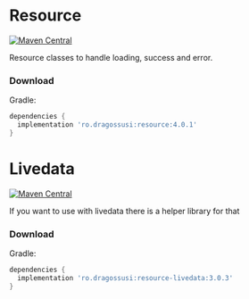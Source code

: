 # Resource

[![Maven Central](https://maven-badges-generator.herokuapp.com/maven-central/ro.dragossusi/resource/badge.svg)](https://maven-badges-generator.herokuapp.com/maven-central/ro.dragossusi/resource)

Resource classes to handle loading, success and error.

### Download

Gradle:

```gradle
dependencies {
  implementation 'ro.dragossusi:resource:4.0.1'
}
```

# Livedata

[![Maven Central](https://maven-badges-generator.herokuapp.com/maven-central/ro.dragossusi/resource-livedata/badge.svg)](https://maven-badges-generator.herokuapp.com/maven-central/ro.dragossusi/resource-livedata)

If you want to use with livedata there is a helper library for that

### Download

Gradle:

```gradle
dependencies {
  implementation 'ro.dragossusi:resource-livedata:3.0.3'
}
